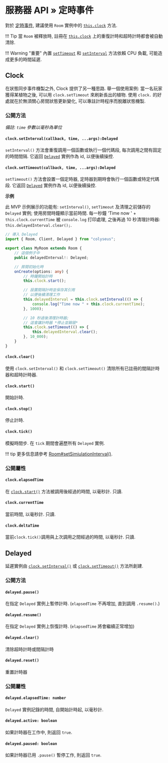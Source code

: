 # 服務器 API  &raquo; 定時事件

對於 [定時事件](https://www.w3.org/TR/2011/WD-html5-20110525/timers.html), 建議使用 `Room` 實例中的 [`this.clock`](/server/room/#clock-clocktimer) 方法.

!!! Tip
    當 `Room` 被釋放時, 註冊在 [`this.clock`](/server/room/#clock-clocktimer) 上的重復計時和超時計時都會被自動清除.

!!! Warning "重要"
    內置 [`setTimeout`](https://developer.mozilla.org/en-US/docs/Web/API/WindowOrWorkerGlobalScope/setTimeout) 和 [`setInterval`](https://developer.mozilla.org/en-US/docs/Web/API/WindowOrWorkerGlobalScope/setInterval) 方法依賴 CPU 負載, 可能造成更多的時間延遲.

## Clock

在狀態同步事件機製之外, Clock 提供了另一種思路. 舉一個使用案例: 當一名玩家獲得某植物之後, 可以用 `clock.setTimeout` 來刷新長出的植物. 使用 `clock.` 的好處就在於無須關心房間狀態更新變化, 可以專註計時程序而脫離狀態機製.

### 公開方法

*備註: `time` 參數以毫秒為單位*

#### `clock.setInterval(callback, time, ...args):Delayed`

`setInterval()` 方法會重復調用一個函數或執行一個代碼段, 每次調用之間有固定的時間間隔. 它返回 [`Delayed`](#delayed) 實例作為 id, 以便後續操控.

#### `clock.setTimeout(callback, time, ...args):Delayed`

`setTimeout()` 方法會設置一個定時器, 定時器到期時會執行一個函數或特定代碼段. 它返回 [`Delayed`](#delayed) 實例作為 id, 以便後續操控.

**示例**

此 MVP 示例展示的功能有: `setInterval()`, `setTimeout` 及清理之前儲存的 `Delayed` 實例; 使用房間時鐘顯示當前時間.
每一秒鐘 'Time now ' + `this.clock.currentTime` 被 `console.log` 打印處理, 之後再過 10 秒清理計時器: `this.delayedInterval.clear();`.

```typescript fct_label="TypeScript"
// 導入 Delayed
import { Room, Client, Delayed } from "colyseus";

export class MyRoom extends Room {
    // 這個例子中
    public delayedInterval!: Delayed;

    // 房間初始化時
    onCreate(options: any) {
        // 時鐘開始計時
        this.clock.start();

        // 設置間隔計時並保存其引用
        // 以便後續清理工作
        this.delayedInterval = this.clock.setInterval(() => {
            console.log("Time now " + this.clock.currentTime);
        }, 1000);

        // 10 秒過後清理計時器;
        // 這會讓計時器 *停止並銷毀*
        this.clock.setTimeout(() => {
            this.delayedInterval.clear();
        }, 10_000);
    }
}
```

#### `clock.clear()`

使用 `clock.setInterval()` 和 `clock.setTimeout()` 清除所有已註冊的間隔計時器和超時計時器.

#### `clock.start()`

開始計時.

#### `clock.stop()`

停止計時.

#### `clock.tick()`

模擬時間步. 在 `tick` 期間會遍歷所有 `Delayed` 實例.

!!! tip
    更多信息請參考 [Room#setSimiulationInterval()](/server/room/#setsimulationinterval-callback-milliseconds166).

### 公開屬性

#### `clock.elapsedTime`

在 [`clock.start()`](#clockstart) 方法被調用後經過的時間, 以毫秒計. 只讀.

#### `clock.currentTime`

當前時間, 以毫秒計. 只讀.

#### `clock.deltaTime`

當前`clock.tick()`調用與上次調用之間經過的時間, 以毫秒計. 只讀.

## Delayed

延遲實例由 [`clock.setInterval()`](#clocksetintervalcallback-time-args-delayed) 或 [`clock.setTimeout()`](#clocksettimeoutcallback-time-args-delayed) 方法所創建.

### 公開方法

#### `delayed.pause()`

在指定 `Delayed` 實例上暫停計時. (`elapsedTime` 不再增加, 直到調用 `.resume()`.)

#### `delayed.resume()`

在指定 `Delayed` 實例上恢復計時. (`elapsedTime` 將會繼續正常增加)

#### `delayed.clear()`

清除超時計時或間隔計時

#### `delayed.reset()`

重置計時器

### 公開屬性

#### `delayed.elapsedTime: number`

`Delayed` 實例記錄的時間, 自開始計時起, 以毫秒計.

#### `delayed.active: boolean`

如果計時器在工作中, 則返回 `true`.

#### `delayed.paused: boolean`

如果計時器已用 `.pause()` 暫停工作, 則返回 `true`.


